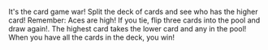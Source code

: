 It's the card game war! Split the deck of cards and see who has the higher card! Remember: Aces are high! If you tie, flip three cards into the pool and draw again!. The highest card takes the lower card and any in the pool! When you have all the cards in the deck, you win!

